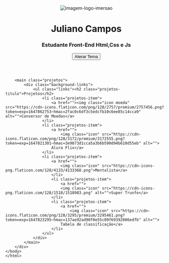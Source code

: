 <!DOCTYPE html>
 <html lang="en">
 <head>
 	<meta charset="UTF-8">
 	<meta name="viewport" content="width=device-width, initial-scale=1.0">
 	<title>Portfólio</title>
 	<link rel="shortcut icon" type="imagex/png" href="https://cdn-icons-png.flaticon.com/128/943/943026.png">
 </head>
 <link rel="stylesheet" href="portfolio.css">
 <link rel="preconnect" href="https://fonts.googleapis.com">
 <link rel="preconnect" href="https://fonts.gstatic.com" crossorigin>
 <link href="https://fonts.googleapis.com/css2?family=Lobster&family=Raleway:ital@1&family=Roboto:ital,wght@0,300;1,100&display=swap" rel="stylesheet">
 <link href="https://cdn.jsdelivr.net/npm/bootstrap@5.1.3/dist/css/bootstrap.min.css" rel="stylesheet" integrity="sha384-1BmE4kWBq78iYhFldvKuhfTAU6auU8tT94WrHftjDbrCEXSU1oBoqyl2QvZ6jIW3" crossorigin="anonymous">
 <script src="https://cdn.jsdelivr.net/npm/bootstrap@5.1.3/dist/js/bootstrap.bundle.min.js" integrity="sha384-ka7Sk0Gln4gmtz2MlQnikT1wXgYsOg+OMhuP+IlRH9sENBO0LRn5q+8nbTov4+1p" crossorigin="anonymous"></script>
 <script src="portfolio.js"></script>
 <body>
 	<div class="container">
 		<header class="cabecalho">
 			<div class="perfil">
 				<img class="logo-portfolio" src="https://scontent.fbfh3-3.fna.fbcdn.net/v/t39.30808-6/272947908_137366715428329_4802149313672591071_n.jpg?stp=dst-jpg_s526x395&_nc_cat=100&ccb=1-5&_nc_sid=09cbfe&_nc_eui2=AeGZlpv99SeUlJP_ml5DZ5YqVG3pg1XQjg1UbemDVdCODVebIdTo-obQfNpwG5v-t9EXyiOT5HQD75uLrlDZLpYj&_nc_ohc=UnG5gipVRGsAX_g_5JQ&_nc_ht=scontent.fbfh3-3.fna&oh=00_AT_5b6T1DuL5khv-05-ZbzPhkg0mNakFgw1i--OK8cTxAA&oe=623C2285" alt="imagem-logo-imersao">
 				<div class="nome-front">
 					<h1>Juliano Campos</h1>
 					<h3>Estudante Front-End Html,Css e Js</h3>
 				</div>
 			</div>
 			<div class="tema">
 				<button class="botao-tema" onclick="mudaTema()">Aterar Tema</button>
 			</div>
 		</header>

 		<main class="projetos">
 			<div class="background-links">
 				<ul class="links"><h2 class="projetos-titulo">Projetos</h2>
 					<li class="projetos-item">
 						<a href=""><img class="icon moeda" src="https://cdn-icons.flaticon.com/png/128/2757/premium/2757456.png?token=exp=1647862753~hmac=2fac0c6df3c5edcfb10c6ee85c14cca9" alt="">Conversor de Moedas</a>
 					</li>
 					<li class="projetos-item">
 						<a href="">
 							<img class="icon" src="https://cdn-icons.flaticon.com/png/128/3172/premium/3172555.png?token=exp=1647821301~hmac=3e9873d1cca5a3b6b590d94b610d55eb" alt="">
 						Alura Flix</a>
 					</li>
 					<li class="projetos-item">
 						<a href="">
 							<img class="icon" src="https://cdn-icons-png.flaticon.com/128/4133/4133368.png">Mentalista</a>
 						</li>
 						<li class="projetos-item">
 							<a href="">
 							<img class="icon" src="https://cdn-icons-png.flaticon.com/128/1518/1518983.png" alt="">Super Trunfo</a>
 						</li>
 						<li class="projetos-item">
 							<a href="">
 								<img class="icon" src="https://cdn-icons.flaticon.com/png/128/3295/premium/3295461.png?token=exp=1647823295~hmac=137ae92ad90f0e55c09f69392086edfb" alt="">
 							Tabela de classificação</a>
 						</li>
 					</ul>
 				</div>
 			</main>
 		</div>
 	</body>
 	</html>

